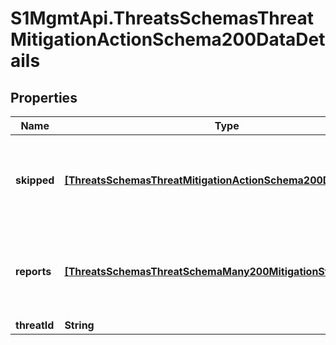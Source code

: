 # S1MgmtApi.ThreatsSchemasThreatMitigationActionSchema200DataDetails

## Properties
Name | Type | Description | Notes
------------ | ------------- | ------------- | -------------
**skipped** | [**[ThreatsSchemasThreatMitigationActionSchema200DataSkipped]**](ThreatsSchemasThreatMitigationActionSchema200DataSkipped.md) | List of skipped mitigation actions with additional details. | [optional] 
**reports** | [**[ThreatsSchemasThreatSchemaMany200MitigationStatus]**](ThreatsSchemasThreatSchemaMany200MitigationStatus.md) | List of latest mitigation reports created by the action trigger. | [optional] 
**threatId** | **String** | Threat id | [optional] 


